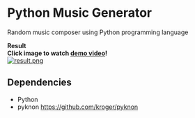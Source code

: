 # Python Music Generator

Random music composer using Python programming language  

**Result**  
**Click image to watch [demo video]()!**  
[![result.png](https://github.com/kairess/python_music/raw/master/result.png)]()  

## Dependencies
- Python
- pyknon https://github.com/kroger/pyknon

